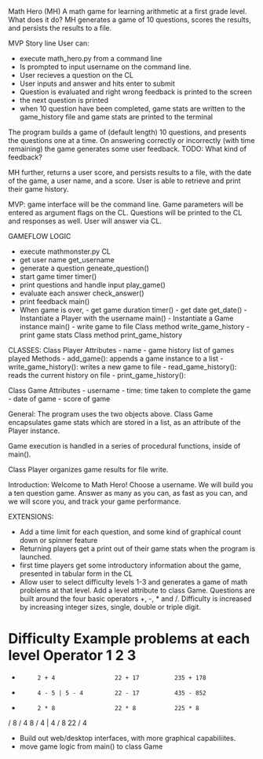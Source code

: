 Math Hero (MH)
A math game for learning arithmetic at a first grade level.
What does it do?
MH generates a game of 10 questions, scores the results, and persists the results to a file.

MVP Story line
User can:
- execute math_hero.py from a command line
- Is prompted to input username on the command line.
- User recieves a question on the CL
- User inputs and answer and hits enter to submit
- Question is evaluated and right wrong feedback is printed to the screen
- the next question is printed
- when 10 question have been completed, game stats are written to the game_history file and game stats are printed to the terminal

The program  builds a game of (default length) 10 questions, and presents the questions one at a time. On answering correctly or incorrectly (with time remaining) the game generates some user feedback. TODO: What kind of feedback?

MH further, returns a user score, and persists results to a file, with the date of the game, a user name, and a score. User is able to retrieve and print their game history.

MVP: game interface will be the command line. Game parameters will be entered as argument flags on the CL. Questions will be printed to the CL and responses as well. User will answer via CL.



GAMEFLOW                                           LOGIC
- execute mathmonster.py                            CL
- get user name                                     get_username
- generate a question                               geneate_question()
- start game timer                                  timer()
- print questions and handle input                  play_game()
- evaluate each answer                              check_answer()
- print feedback                                    main()
- When game is over, 
        - get game duration                         timer()
        - get date                                  get_date()
        - Instantiate a Player with the username    main() 
        - Instantiate a Game instance               main()
        - write game to file                        Class method write_game_history
        - print game stats                          Class method print_game_history 

CLASSES:
Class Player
    Attributes
    - name
    - game history
         list of games played
    Methods
    - add_game(): appends a game instance to a list
    - write_game_history(): writes a new game to file
    - read_game_history(): reads the current history on file
    - print_game_history():

Class Game
    Attributes
    - username
    - time: time taken to complete the game
    - date of game
    - score of game


General:
The program uses the two objects above. Class Game encapsulates game stats which are stored in a list, as an attribute of the Player instance.

Game execution is handled in a series of procedural functions, inside of main(). 

Class Player organizes game results for file write.


Introduction:
Welcome to Math Hero!
Choose a username. We will build you a ten question game. Answer as many as you can, as fast as you can, and we will score you, and track your game performance.

EXTENSIONS:
- Add a time limit for each question, and some kind of graphical count down or spinner feature
- Returning players get a print out of their game stats when the program is launched.
- first time players get some introductory information about the game, presented in tabular form in the CL
- Allow user to select difficulty levels 1-3 and generates a game of math problems at that level. Add a level attribute to class Game. 
Questions are built around the four basic operators +, -, * and /.
Difficulty is increased by increasing integer sizes, single, double or triple digit.

Difficulty         Example problems at each level
Operator     1                      2               3 
===========================================================
+          2 + 4                 22 + 17          235 + 178
-          4 - 5 | 5 - 4         22 - 17          435 - 852
*          2 * 8                 22 * 8           225 * 8
/          8 / 4                 8 / 4 | 4 / 8    22 / 4 


 - Build out web/desktop interfaces, with more graphical capabiliites.
 - move game logic from main() to class Game
